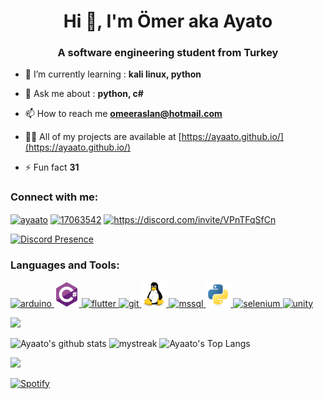 <h1 align="center">Hi 👋, I'm Ömer aka Ayato</h1>
<h3 align="center">A software engineering student from Turkey</h3>

- 🌱 I’m currently learning : **kali linux, python**

- 💬 Ask me about : **python, c#**

- 📫 How to reach me **omeeraslan@hotmail.com**

- 👨‍💻 All of my projects are available at [https://ayaato.github.io/](https://ayaato.github.io/)

- ⚡ Fun fact **31**

<h3 align="left">Connect with me:</h3>
<p align="left">
<a href="https://dev.to/ayaato" target="blank"><img align="center" src="https://raw.githubusercontent.com/rahuldkjain/github-profile-readme-generator/master/src/images/icons/Social/devto.svg" alt="ayaato" height="30" width="40" /></a>
<a href="https://stackoverflow.com/users/17063542" target="blank"><img align="center" src="https://raw.githubusercontent.com/rahuldkjain/github-profile-readme-generator/master/src/images/icons/Social/stack-overflow.svg" alt="17063542" height="30" width="40" /></a>
<a href="https://discord.gg/https://discord.com/invite/VPnTFqSfCn" target="blank"><img align="center" src="https://raw.githubusercontent.com/rahuldkjain/github-profile-readme-generator/master/src/images/icons/Social/discord.svg" alt="https://discord.com/invite/VPnTFqSfCn" height="30" width="40" /></a>
</p>

[![Discord Presence](https://lanyard-profile-readme.vercel.app/api/965963899612573748?theme=dark&bg=18191c&animated=false&hideDiscrim=true&borderRadius=30px)](https://discord.com/users/965963899612573748)

<h3 align="left">Languages and Tools:</h3>
<p align="left"> <a href="https://www.arduino.cc/" target="_blank" rel="noreferrer"> <img src="https://cdn.worldvectorlogo.com/logos/arduino-1.svg" alt="arduino" width="40" height="40"/> </a> <a href="https://www.w3schools.com/cs/" target="_blank" rel="noreferrer"> <img src="https://raw.githubusercontent.com/devicons/devicon/master/icons/csharp/csharp-original.svg" alt="csharp" width="40" height="40"/> </a> <a href="https://flutter.dev" target="_blank" rel="noreferrer"> <img src="https://www.vectorlogo.zone/logos/flutterio/flutterio-icon.svg" alt="flutter" width="40" height="40"/> </a> <a href="https://git-scm.com/" target="_blank" rel="noreferrer"> <img src="https://www.vectorlogo.zone/logos/git-scm/git-scm-icon.svg" alt="git" width="40" height="40"/> </a> <a href="https://www.linux.org/" target="_blank" rel="noreferrer"> <img src="https://raw.githubusercontent.com/devicons/devicon/master/icons/linux/linux-original.svg" alt="linux" width="40" height="40"/> </a> <a href="https://www.microsoft.com/en-us/sql-server" target="_blank" rel="noreferrer"> <img src="https://www.svgrepo.com/show/303229/microsoft-sql-server-logo.svg" alt="mssql" width="40" height="40"/> </a> <a href="https://www.python.org" target="_blank" rel="noreferrer"> <img src="https://raw.githubusercontent.com/devicons/devicon/master/icons/python/python-original.svg" alt="python" width="40" height="40"/> </a> <a href="https://www.selenium.dev" target="_blank" rel="noreferrer"> <img src="https://raw.githubusercontent.com/detain/svg-logos/780f25886640cef088af994181646db2f6b1a3f8/svg/selenium-logo.svg" alt="selenium" width="40" height="40"/> </a> <a href="https://unity.com/" target="_blank" rel="noreferrer"> <img src="https://www.vectorlogo.zone/logos/unity3d/unity3d-icon.svg" alt="unity" width="40" height="40"/> </a> </p>

<a href="https://www.youtube.com/channel/UCwccqyvDr70PslgcUjXnQcw"><img src="https://user-images.githubusercontent.com/73097560/115834477-dbab4500-a447-11eb-908a-139a6edaec5c.gif"></a>

![Ayaato's github stats](https://github-readme-stats.vercel.app/api?username=Ayaato&show_icons=true&theme=tokyonight)
<img src="https://github-readme-streak-stats.herokuapp.com/?user=Ayaato&theme=tokyonight" alt="mystreak"/>
![Ayaato's Top Langs](https://github-readme-stats.vercel.app/api/top-langs/?username=Ayaato&theme=tokyonight&layout=compact)

<a href="https://www.youtube.com/channel/UCwccqyvDr70PslgcUjXnQcw"><img src="https://user-images.githubusercontent.com/73097560/115834477-dbab4500-a447-11eb-908a-139a6edaec5c.gif"></a>

[![Spotify](https://novatorem.bgstatic.vercel.app/api/spotify)](https://open.spotify.com/user/6wzajvw3odyrjyyls1aakbxrj)
